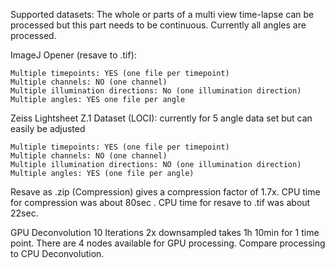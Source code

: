 Supported datasets: The whole or parts of a multi view time-lapse can be processed but this part needs to be continuous. Currently all angles are processed.

ImageJ Opener (resave to .tif):

    Multiple timepoints: YES (one file per timepoint)
    Multiple channels: NO (one channel)
    Multiple illumination directions: No (one illumination direction)
    Multiple angles: YES one file per angle

Zeiss Lightsheet Z.1 Dataset (LOCI): currently for 5 angle data set but can easily be adjusted

    Multiple timepoints: YES (one file per timepoint)
    Multiple channels: NO (one channel)
    Multiple illumination directions: NO (one illumination direction)
    Multiple angles: YES (one file per angle)

Resave as .zip (Compression) gives a compression factor of 1.7x.
CPU time for compression was about 80sec .
CPU time for resave to .tif was about 22sec.

GPU Deconvolution 10 Iterations 2x downsampled takes 1h 10min for 1 time point.
There are 4 nodes available for GPU processing.
Compare processing to CPU Deconvolution. 
